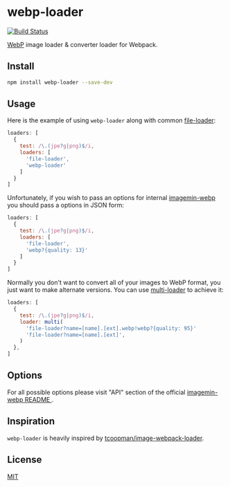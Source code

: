 # webp-loader

[![Build Status](https://travis-ci.org/kavu/webp-loader.svg?branch=master)](https://travis-ci.org/kavu/webp-loader)

[WebP](https://developers.google.com/speed/webp/) image loader & converter loader for Webpack.

## Install

```sh
npm install webp-loader --save-dev
```

## Usage

Here is the example of using `webp-loader` along with common [file-loader](https://github.com/webpack/file-loader):

```javascript
loaders: [
  {
    test: /\.(jpe?g|png)$/i,
    loaders: [
      'file-loader',
      'webp-loader'
    ]
  }
]
```
Unfortunately, if you wish to pass an options for internal [imagemin-webp](https://github.com/imagemin/imagemin-webp) you should pass a options in JSON form:


```javascript
loaders: [
  {
    test: /\.(jpe?g|png)$/i,
    loaders: [
      'file-loader',
      'webp?{quality: 13}'
    ]
  }
]
```

Normally you don't want to convert all of your images to WebP format, you just want to make alternate versions. You can use [multi-loader](https://github.com/webpack-contrib/multi-loader) to achieve it:

```javascript
loaders: [
  {
    test: /\.(jpe?g|png)$/i,
    loader: multi(
      'file-loader?name=[name].[ext].webp!webp?{quality: 95}'
      'file-loader?name=[name].[ext]',
    )
  },
]
```

## Options

For all possible options please visit "API" section of the official [imagemin-webp README  ](https://github.com/imagemin/imagemin-webp#imageminwebpoptions).

## Inspiration

`webp-loader` is heavily inspired by [tcoopman/image-webpack-loader](https://github.com/tcoopman/image-webpack-loader).

## License

[MIT](http://opensource.org/licenses/MIT)
